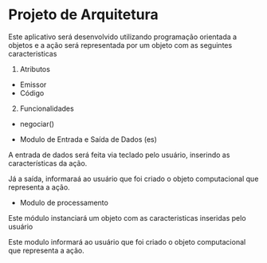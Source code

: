 # Projeto de Arquitetura


Este aplicativo será desenvolvido utilizando programação orientada a objetos e a ação será representada por um objeto com as seguintes caracteristicas

1. Atributos

- Emissor
- Código

2. Funcionalidades

- negociar()



- Modulo de Entrada e Saída de Dados (es)

A entrada de dados será feita via teclado pelo usuário, inserindo as características da ação.

Já a saída, informaraá ao usuário que foi criado o objeto computacional que representa a ação.

- Modulo de processamento

Este módulo instanciará um objeto com as caracteristicas inseridas pelo usuário 



Este modulo informará ao usuário que foi criado o objeto computacional que representa a ação.
